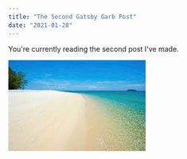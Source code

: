 ```yaml
---
title: "The Second Gatsby Garb Post"
date: "2021-01-28"
---
```


You're currently reading the second post I've made.

![Tranquil Beach](tranquil-beach.jpeg)